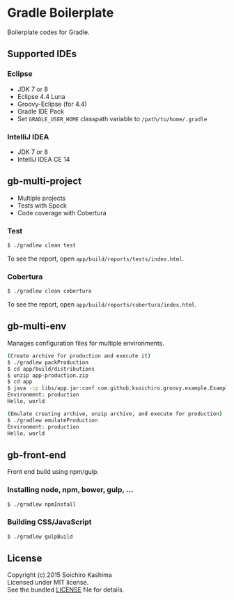 # Gradle Boilerplate

Boilerplate codes for Gradle.

## Supported IDEs

### Eclipse

* JDK 7 or 8
* Eclipse 4.4 Luna
* Groovy-Eclipse (for 4.4)
* Gradle IDE Pack
* Set `GRADLE_USER_HOME` classpath variable to `/path/to/home/.gradle`

### IntelliJ IDEA

* JDK 7 or 8
* IntelliJ IDEA CE 14

## gb-multi-project

* Multiple projects
* Tests with Spock
* Code coverage with Cobertura

### Test

```sh
$ ./gradlew clean test
```

To see the report, open `app/build/reports/tests/index.html`.

### Cobertura

```sh
$ ./gradlew clean cobertura
```

To see the report, open `app/build/reports/cobertura/index.html`.

## gb-multi-env

Manages configuration files for multiple environments.

```sh
(Create archive for production and execute it)
$ ./gradlew packProduction
$ cd app/build/distributions
$ unzip app-production.zip
$ cd app
$ java -cp libs/app.jar:conf com.github.ksoichiro.groovy.example.Example
Environment: production
Hello, world

(Emulate creating archive, unzip archive, and execute for production)
$ ./gradlew emulateProduction
Environment: production
Hello, world
```

## gb-front-end

Front end build using npm/gulp.

### Installing node, npm, bower, gulp, ...

```sh
$ ./gradlew npmInstall
```

### Building CSS/JavaScript

```sh
$ ./gradlew gulpBuild
```

## License

Copyright (c) 2015 Soichiro Kashima  
Licensed under MIT license.  
See the bundled [LICENSE](LICENSE) file for details.
